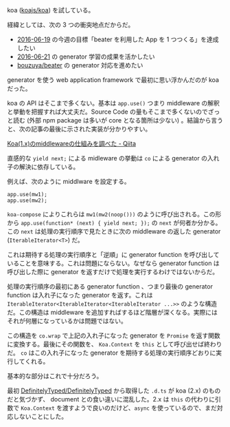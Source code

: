 koa ([koajs/koa][]) を試している。

経緯としては、次の 3 つの衝突地点だからだ。

- [2016-06-19][] の今週の目標「beater を利用した App を 1 つつくる」を達成したい
- [2016-06-21][] の generator 学習の成果を活かしたい
- [bouzuya/beater][] の generator 対応を進めたい

generator を使う web application framework で最初に思い浮かんだのが koa だった。

koa の API はそこまで多くない。基本は `app.use()` つまり middleware の解釈と挙動を把握すれば大丈夫だ。Source Code の量もそこまで多くないのでざっと読む (外部 npm package は多いが core となる箇所は少ない) 。結論から言うと、次の記事の最後に示された実装が分かりやすい。

[Koa(1.x)のmiddlewareの仕組みを調べた - Qiita](http://qiita.com/hinamiyagk/items/3fe94f8045151ffedc9e)

直感的な `yield next;` による midleware の挙動は `co` による generator の入れ子の解決に依存している。

例えば、次のように middlware を設定する。

```
app.use(mw1);
app.use(mw2);
```

`koa-compose` によりこれらは `mw1(mw2(noop()))` のように呼び出される。この形から `app.use(function* (next) { yield next; });` の `next` が何者か分かる。この `next` は処理の実行順序で見たときに次の middleware の返した generator (`IterableIterator<T>`) だ。

これは期待する処理の実行順序と「逆順」に generator function を呼び出していることを意味する。これは問題にならない。なぜなら generator function は呼び出した際に generator を返すだけで処理を実行するわけではないからだ。

処理の実行順序の最初にある generator function 、つまり最後の generator function は入れ子になった generator を返す。これは  `IterableIterator<IterableIterator<IterableIterator ...>>` のような構造だ。この構造は middleware を追加すればするほど階層が深くなる。実際にはそれが何層になっているかは問題ではない。

この構造を `co.wrap` で上記の入れ子になった generator を `Promise` を返す関数に変換する。最後にその関数を、 `Koa.Context` を `this` として呼び出せば終わりだ。 `co` はこの入れ子になった generator を期待する処理の実行順序どおりに実行してくれる。

基本的な部分はこれで十分だろう。

最初 [DefinitelyTyped/DefinitelyTyped][] から取得した `.d.ts` が koa (2.x) のものだと気づかず、 document との食い違いに混乱した。2.x は `this` の代わりに引数で `Koa.Context` を渡すようで良いのだけど、`async` を使っているので、まだ対応しないことにした。

[2016-06-19]: https://blog.bouzuya.net/2016/06/19/
[2016-06-21]: https://blog.bouzuya.net/2016/06/21/
[DefinitelyTyped/DefinitelyTyped]: https://github.com/DefinitelyTyped/DefinitelyTyped
[bouzuya/beater]: https://github.com/bouzuya/beater
[koajs/koa]: https://github.com/koajs/koa
